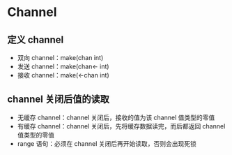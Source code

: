 # Channel
## 定义 channel
- 双向 channel：make(chan int)
- 发送 channel：make(chan<- int)
- 接收 channel：make(<-chan int)

## channel 关闭后值的读取
- 无缓存 channel：channel 关闭后，接收的值为该 channel 值类型的零值
- 有缓存 channel：channel 关闭后，先将缓存数据读完，而后都返回 channel 值类型的零值
- range 语句：必须在 channel 关闭后再开始读取，否则会出现死锁